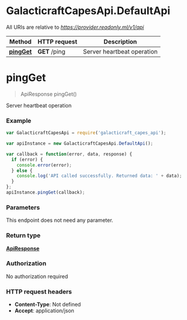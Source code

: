 # GalacticraftCapesApi.DefaultApi

All URIs are relative to *https://provider.readonly.ml/v1/api*

Method | HTTP request | Description
------------- | ------------- | -------------
[**pingGet**](DefaultApi.md#pingGet) | **GET** /ping | Server heartbeat operation


<a name="pingGet"></a>
# **pingGet**
> ApiResponse pingGet()

Server heartbeat operation

### Example
```javascript
var GalacticraftCapesApi = require('galacticraft_capes_api');

var apiInstance = new GalacticraftCapesApi.DefaultApi();

var callback = function(error, data, response) {
  if (error) {
    console.error(error);
  } else {
    console.log('API called successfully. Returned data: ' + data);
  }
};
apiInstance.pingGet(callback);
```

### Parameters
This endpoint does not need any parameter.

### Return type

[**ApiResponse**](ApiResponse.md)

### Authorization

No authorization required

### HTTP request headers

 - **Content-Type**: Not defined
 - **Accept**: application/json

